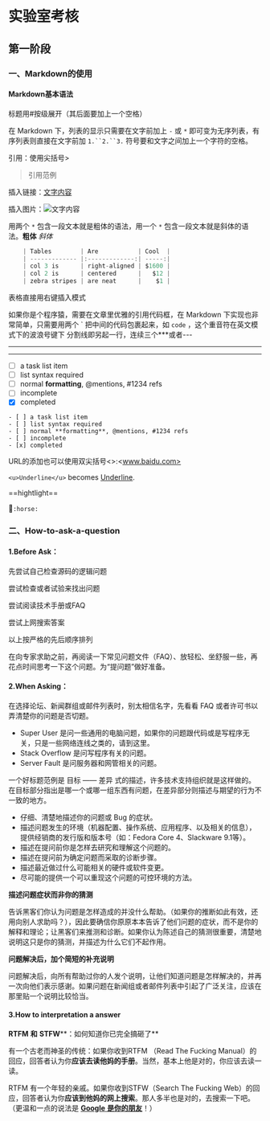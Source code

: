 # 实验室考核

## 第一阶段

### 一、Markdown的使用

#### Markdown基本语法

标题用#按级展开（其后面要加上一个空格）

在 Markdown 下，列表的显示只需要在文字前加上 `-` 或 `*` 即可变为无序列表，有序列表则直接在文字前加 `1.``2.``3.` 符号要和文字之间加上一个字符的空格。

引用：使用尖括号>

> 引用范例

插入链接：[文字内容](网站链接)

插入图片：![文字内容](使用CloudAPP生成的图片链接)

用两个 `*` 包含一段文本就是粗体的语法，用一个 `*` 包含一段文本就是斜体的语法。**粗体** *斜体*

```c
	| Tables        | Are           | Cool  |
	| ------------- |:-------------:| -----:|
	| col 3 is      | right-aligned | $1600 |
	| col 2 is      | centered      |   $12 |
	| zebra stripes | are neat      |    $1 |
```

表格直接用右键插入模式

如果你是个程序猿，需要在文章里优雅的引用代码框，在 Markdown 下实现也非常简单，只需要用两个 ` 把中间的代码包裹起来，如 ``code`` ，这个重音符在英文模式下的波浪号键下
分割线即另起一行，连续三个***或者---

---

***

- [ ] a task list item
- [ ] list syntax required
- [ ] normal **formatting**, @mentions, #1234 refs
- [ ] incomplete
- [x] completed

```
- [ ] a task list item
- [ ] list syntax required
- [ ] normal **formatting**, @mentions, #1234 refs
- [ ] incomplete
- [x] completed

```

URL的添加也可以使用双尖括号<>:<www.baidu.com>

`<u>Underline</u>` becomes <u>Underline</u>.

==hightlight==

:horse:``:horse:``

### 二、How-to-ask-a-question

#### 1.Before Ask：

先尝试自己检查源码的逻辑问题

尝试检查或者试验来找出问题

尝试阅读技术手册或FAQ

尝试上网搜索答案

以上按严格的先后顺序排列

 

在向专家求助之前，再阅读一下常见问题文件（FAQ）、放轻松、坐舒服一些，再花点时间思考一下这个问题。为“提问题”做好准备。

 

#### 2.When Asking：

在选择论坛、新闻群组或邮件列表时，别太相信名字，先看看 FAQ 或者许可书以弄清楚你的问题是否切题。

- Super User     是问一些通用的电脑问题，如果你的问题跟代码或是写程序无关，只是一些网络连线之类的，请到这里。
- Stack Overflow     是问写程序有关的问题。
- Server Fault     是问服务器和网管相关的问题。

 

一个好标题范例是 目标 —— 差异 式的描述，许多技术支持组织就是这样做的。在目标部分指出是哪一个或哪一组东西有问题，在差异部分则描述与期望的行为不一致的地方。

- 仔细、清楚地描述你的问题或 Bug     的症状。
- 描述问题发生的环境（机器配置、操作系统、应用程序、以及相关的信息），提供经销商的发行版和版本号（如：Fedora     Core 4、Slackware 9.1等）。
- 描述在提问前你是怎样去研究和理解这个问题的。
- 描述在提问前为确定问题而采取的诊断步骤。
- 描述最近做过什么可能相关的硬件或软件变更。
- 尽可能的提供一个可以重现这个问题的可控环境的方法。

 

**描述问题症状而非你的猜测**

告诉黑客们你认为问题是怎样造成的并没什么帮助。（如果你的推断如此有效，还用向别人求助吗？），因此要确信你原原本本告诉了他们问题的症状，而不是你的解释和理论；让黑客们来推测和诊断。如果你认为陈述自己的猜测很重要，清楚地说明这只是你的猜测，并描述为什么它们不起作用。

 

**问题解决后，加个简短的补充说明**

问题解决后，向所有帮助过你的人发个说明，让他们知道问题是怎样解决的，并再一次向他们表示感谢。如果问题在新闻组或者邮件列表中引起了广泛关注，应该在那里贴一个说明比较恰当。

 

#### 3.How to interpretation a answer

 

**RTFM** **和** **STFW****：如何知道你已完全搞砸了**

有一个古老而神圣的传统：如果你收到RTFM （Read The Fucking Manual）的回应，回答者认为你**应该去读他妈的手册**。当然，基本上他是对的，你应该去读一读。

RTFM 有一个年轻的亲戚。如果你收到STFW（Search The Fucking Web）的回应，回答者认为你**应该到他妈的网上搜索**。那人多半也是对的，去搜索一下吧。（更温和一点的说法是 [**Google** **是你的朋友**](http://lmgtfy.com/)！）

